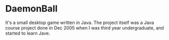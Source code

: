 DaemonBall
==========

It's a small desktop game written in Java. The project itself was a Java course project done in Dec 2005 when I was third year undergraduate, and started to learn Jave.

